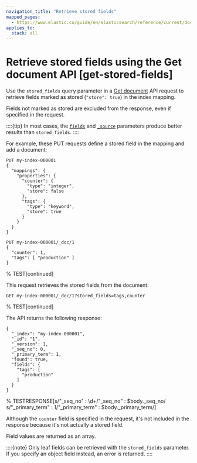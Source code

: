 ```yaml
---
navigation_title: "Retrieve stored fields"
mapped_pages:
  - https://www.elastic.co/guide/en/elasticsearch/reference/current/docs-get.html
applies_to:
  stack: all
---
```


# Retrieve stored fields using the Get document API [get-stored-fields]

Use the `stored_fields` query parameter in a [Get document](https://www.elastic.co/docs/api/doc/elasticsearch/operation/operation-get) API request to retrieve fields marked as stored (`"store": true`) in the index mapping.

Fields not marked as stored are excluded from the response, even if specified in the request.

::::{tip}
In most cases, the [`fields`](retrieve-selected-fields.md#search-fields-param) and [`_source`](retrieve-selected-fields.md#source-filtering) parameters produce better results than `stored_fields`.
::::

For example, these PUT requests define a stored field in the mapping and add a document:

```console
PUT my-index-000001
{
  "mappings": {
    "properties": {
      "counter": {
        "type": "integer",
        "store": false
      },
      "tags": {
        "type": "keyword",
        "store": true
      }
    }
  }
}
```

```console
PUT my-index-000001/_doc/1
{
  "counter": 1,
  "tags": [ "production" ]
}
```
% TEST[continued]

This request retrieves the stored fields from the document:

```console
GET my-index-000001/_doc/1?stored_fields=tags,counter
```
% TEST[continued]

The API returns the following response:

```console-result
{
  "_index": "my-index-000001",
  "_id": "1",
  "_version": 1,
  "_seq_no": 0,
  "_primary_term": 1,
  "found": true,
  "fields": {
    "tags": [
      "production"
    ]
  }
}
```
% TESTRESPONSE[s/"_seq_no" : \d+/"_seq_no" : $body._seq_no/ s/"_primary_term" : 1/"_primary_term" : $body._primary_term/]

Although the `counter` field is specified in the request, it's not included in the response because it's not actually a stored field.

Field values are returned as an array.

::::{note}
Only leaf fields can be retrieved with the `stored_fields` parameter. If you specify an object field instead, an error is returned.
::::

